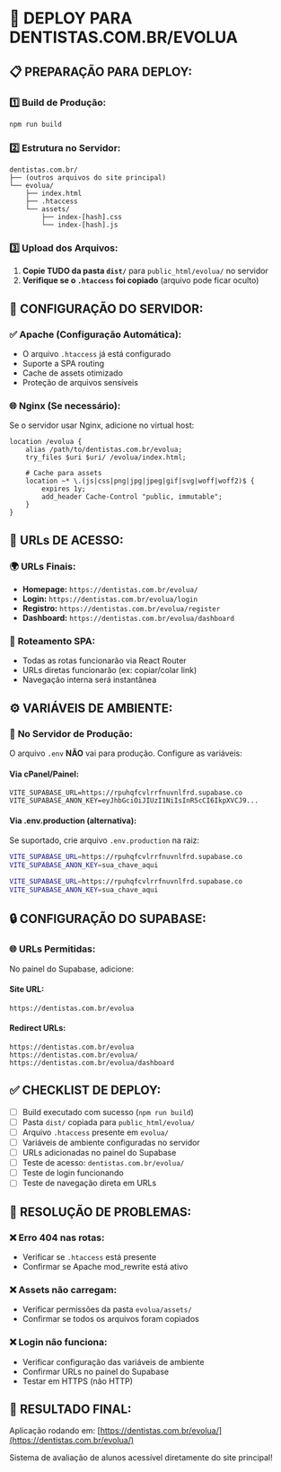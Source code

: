 # 🚀 DEPLOY PARA DENTISTAS.COM.BR/EVOLUA

## 📋 **PREPARAÇÃO PARA DEPLOY:**

### 1️⃣ **Build de Produção:**

```bash
npm run build
```

### 2️⃣ **Estrutura no Servidor:**

```text
dentistas.com.br/
├── (outros arquivos do site principal)
└── evolua/
    ├── index.html
    ├── .htaccess
    └── assets/
        ├── index-[hash].css
        └── index-[hash].js
```

### 3️⃣ **Upload dos Arquivos:**

1. **Copie TUDO da pasta `dist/`** para `public_html/evolua/` no servidor
2. **Verifique se o `.htaccess` foi copiado** (arquivo pode ficar oculto)

## 🔧 **CONFIGURAÇÃO DO SERVIDOR:**

### ✅ **Apache (Configuração Automática):**

- O arquivo `.htaccess` já está configurado
- Suporte a SPA routing
- Cache de assets otimizado
- Proteção de arquivos sensíveis

### 🌐 **Nginx (Se necessário):**

Se o servidor usar Nginx, adicione no virtual host:

```nginx
location /evolua {
    alias /path/to/dentistas.com.br/evolua;
    try_files $uri $uri/ /evolua/index.html;
    
    # Cache para assets
    location ~* \.(js|css|png|jpg|jpeg|gif|svg|woff|woff2)$ {
        expires 1y;
        add_header Cache-Control "public, immutable";
    }
}
```

## 🎯 **URLs DE ACESSO:**

### 🌍 **URLs Finais:**

- **Homepage:** `https://dentistas.com.br/evolua/`
- **Login:** `https://dentistas.com.br/evolua/login`
- **Registro:** `https://dentistas.com.br/evolua/register`
- **Dashboard:** `https://dentistas.com.br/evolua/dashboard`

### 🔄 **Roteamento SPA:**

- Todas as rotas funcionarão via React Router
- URLs diretas funcionarão (ex: copiar/colar link)
- Navegação interna será instantânea

## ⚙️ **VARIÁVEIS DE AMBIENTE:**

### 📝 **No Servidor de Produção:**

O arquivo `.env` **NÃO** vai para produção. Configure as variáveis:

#### **Via cPanel/Painel:**

```env
VITE_SUPABASE_URL=https://rpuhqfcvlrrfnuvnlfrd.supabase.co
VITE_SUPABASE_ANON_KEY=eyJhbGciOiJIUzI1NiIsInR5cCI6IkpXVCJ9...
```

#### **Via .env.production (alternativa):**

Se suportado, crie arquivo `.env.production` na raiz:

```bash
VITE_SUPABASE_URL=https://rpuhqfcvlrrfnuvnlfrd.supabase.co
VITE_SUPABASE_ANON_KEY=sua_chave_aqui
```

```bash
VITE_SUPABASE_URL=https://rpuhqfcvlrrfnuvnlfrd.supabase.co
VITE_SUPABASE_ANON_KEY=sua_chave_aqui
```

## 🔒 **CONFIGURAÇÃO DO SUPABASE:**

### 🌐 **URLs Permitidas:**

No painel do Supabase, adicione:

#### **Site URL:**

```text
https://dentistas.com.br/evolua
```

#### **Redirect URLs:**

```text
https://dentistas.com.br/evolua
https://dentistas.com.br/evolua/
https://dentistas.com.br/evolua/dashboard
```

## ✅ **CHECKLIST DE DEPLOY:**

- [ ] Build executado com sucesso (`npm run build`)
- [ ] Pasta `dist/` copiada para `public_html/evolua/`
- [ ] Arquivo `.htaccess` presente em `evolua/`
- [ ] Variáveis de ambiente configuradas no servidor
- [ ] URLs adicionadas no painel do Supabase
- [ ] Teste de acesso: `dentistas.com.br/evolua/`
- [ ] Teste de login funcionando
- [ ] Teste de navegação direta em URLs

## 🐛 **RESOLUÇÃO DE PROBLEMAS:**

### ❌ **Erro 404 nas rotas:**

- Verificar se `.htaccess` está presente
- Confirmar se Apache mod_rewrite está ativo

### ❌ **Assets não carregam:**

- Verificar permissões da pasta `evolua/assets/`
- Confirmar se todos os arquivos foram copiados

### ❌ **Login não funciona:**

- Verificar configuração das variáveis de ambiente
- Confirmar URLs no painel do Supabase
- Testar em HTTPS (não HTTP)

## 🎉 **RESULTADO FINAL:**

Aplicação rodando em: [https://dentistas.com.br/evolua/](https://dentistas.com.br/evolua/)

Sistema de avaliação de alunos acessível diretamente do site principal!
